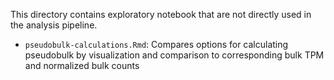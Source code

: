 This directory contains exploratory notebook that are not directly used in the analysis pipeline.

* `pseudobulk-calculations.Rmd`: Compares options for calculating pseudobulk by visualization and comparison to corresponding bulk TPM and normalized bulk counts
